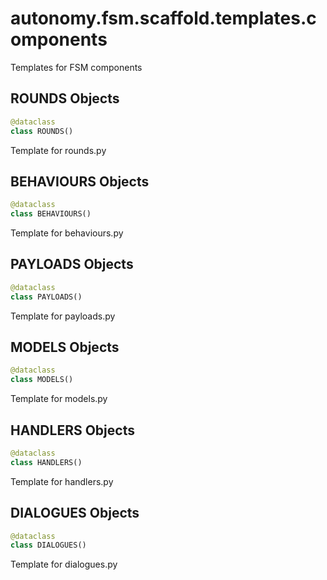 <a name="autonomy.fsm.scaffold.templates.components"></a>
# autonomy.fsm.scaffold.templates.components

Templates for FSM components

<a name="autonomy.fsm.scaffold.templates.components.ROUNDS"></a>
## ROUNDS Objects

```python
@dataclass
class ROUNDS()
```

Template for rounds.py

<a name="autonomy.fsm.scaffold.templates.components.BEHAVIOURS"></a>
## BEHAVIOURS Objects

```python
@dataclass
class BEHAVIOURS()
```

Template for behaviours.py

<a name="autonomy.fsm.scaffold.templates.components.PAYLOADS"></a>
## PAYLOADS Objects

```python
@dataclass
class PAYLOADS()
```

Template for payloads.py

<a name="autonomy.fsm.scaffold.templates.components.MODELS"></a>
## MODELS Objects

```python
@dataclass
class MODELS()
```

Template for models.py

<a name="autonomy.fsm.scaffold.templates.components.HANDLERS"></a>
## HANDLERS Objects

```python
@dataclass
class HANDLERS()
```

Template for handlers.py

<a name="autonomy.fsm.scaffold.templates.components.DIALOGUES"></a>
## DIALOGUES Objects

```python
@dataclass
class DIALOGUES()
```

Template for dialogues.py

